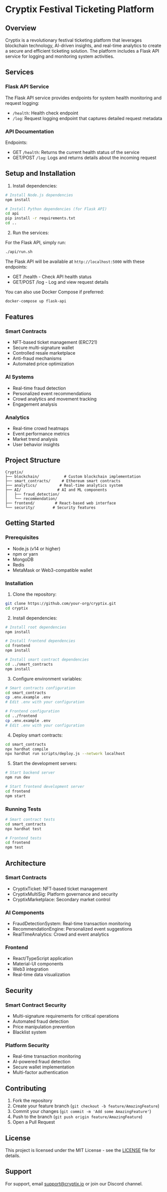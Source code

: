 # Cryptix Festival Ticketing Platform

## Overview
Cryptix is a revolutionary festival ticketing platform that leverages blockchain technology, AI-driven insights, and real-time analytics to create a secure and efficient ticketing solution. The platform includes a Flask API service for logging and monitoring system activities.

## Services

### Flask API Service
The Flask API service provides endpoints for system health monitoring and request logging:
- `/health`: Health check endpoint
- `/log`: Request logging endpoint that captures detailed request metadata

### API Documentation
Endpoints:
- GET `/health`: Returns the current health status of the service
- GET/POST `/log`: Logs and returns details about the incoming request

## Setup and Installation

1. Install dependencies:
```bash
# Install Node.js dependencies
npm install

# Install Python dependencies (for Flask API)
cd api
pip install -r requirements.txt
cd ..
```

2. Run the services:

For the Flask API, simply run:
```bash
./api/run.sh
```

The Flask API will be available at `http://localhost:5000` with these endpoints:
- GET /health - Check API health status
- GET/POST /log - Log and view request details

You can also use Docker Compose if preferred:
```bash
docker-compose up flask-api
```

## Features

### Smart Contracts
- NFT-based ticket management (ERC721)
- Secure multi-signature wallet
- Controlled resale marketplace
- Anti-fraud mechanisms
- Automated price optimization

### AI Systems
- Real-time fraud detection
- Personalized event recommendations
- Crowd analytics and movement tracking
- Engagement analysis

### Analytics
- Real-time crowd heatmaps
- Event performance metrics
- Market trend analysis
- User behavior insights

## Project Structure
```
Cryptix/
├── blockchain/           # Custom blockchain implementation
├── smart_contracts/     # Ethereum smart contracts
├── analytics/          # Real-time analytics system
├── AI/                # AI and ML components
│   ├── fraud_detection/
│   └── recommendation/
├── frontend/         # React-based web interface
└── security/        # Security features
```

## Getting Started

### Prerequisites
- Node.js (v14 or higher)
- npm or yarn
- MongoDB
- Redis
- MetaMask or Web3-compatible wallet

### Installation

1. Clone the repository:
```bash
git clone https://github.com/your-org/cryptix.git
cd cryptix
```

2. Install dependencies:
```bash
# Install root dependencies
npm install

# Install frontend dependencies
cd frontend
npm install

# Install smart contract dependencies
cd ../smart_contracts
npm install
```

3. Configure environment variables:
```bash
# Smart contracts configuration
cd smart_contracts
cp .env.example .env
# Edit .env with your configuration

# Frontend configuration
cd ../frontend
cp .env.example .env
# Edit .env with your configuration
```

4. Deploy smart contracts:
```bash
cd smart_contracts
npx hardhat compile
npx hardhat run scripts/deploy.js --network localhost
```

5. Start the development servers:
```bash
# Start backend server
npm run dev

# Start frontend development server
cd frontend
npm start
```

### Running Tests
```bash
# Smart contract tests
cd smart_contracts
npx hardhat test

# Frontend tests
cd frontend
npm test
```

## Architecture

### Smart Contracts
- CryptixTicket: NFT-based ticket management
- CryptixMultiSig: Platform governance and security
- CryptixMarketplace: Secondary market control

### AI Components
- FraudDetectionSystem: Real-time transaction monitoring
- RecommendationEngine: Personalized event suggestions
- RealTimeAnalytics: Crowd and event analytics

### Frontend
- React/TypeScript application
- Material-UI components
- Web3 integration
- Real-time data visualization

## Security

### Smart Contract Security
- Multi-signature requirements for critical operations
- Automated fraud detection
- Price manipulation prevention
- Blacklist system

### Platform Security
- Real-time transaction monitoring
- AI-powered fraud detection
- Secure wallet implementation
- Multi-factor authentication

## Contributing
1. Fork the repository
2. Create your feature branch (`git checkout -b feature/AmazingFeature`)
3. Commit your changes (`git commit -m 'Add some AmazingFeature'`)
4. Push to the branch (`git push origin feature/AmazingFeature`)
5. Open a Pull Request

## License
This project is licensed under the MIT License - see the [LICENSE](LICENSE) file for details.

## Support
For support, email support@cryptix.io or join our Discord channel.
